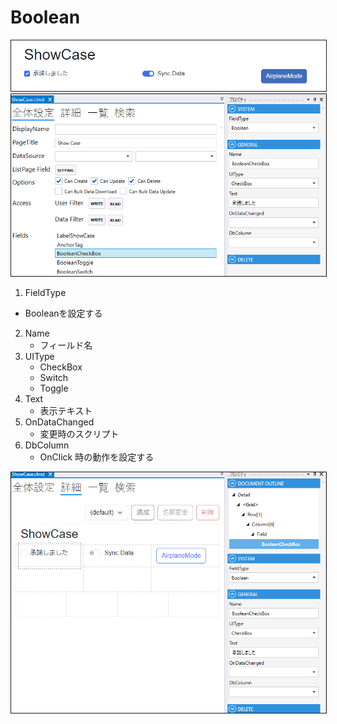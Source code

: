 # Boolean

<img src="../../images/Boolean表示.png" alt="Boolean表示" title="Boolean表示" style="border: 1px solid;">

<img src="../../images/Boolean設定.png" alt="Boolean設定" title="Boolean設定" style="border: 1px solid;" >

1. FieldType
- Booleanを設定する
2. Name
    - フィールド名
3. UIType
   - CheckBox
   - Switch
   - Toggle
4. Text
   - 表示テキスト
5. OnDataChanged
   - 変更時のスクリプト
6. DbColumn
   - OnClick 時の動作を設定する

<img src="../../images/Boolean詳細.png" alt="Boolean詳細" title="Boolean詳細" style="border: 1px solid;">
